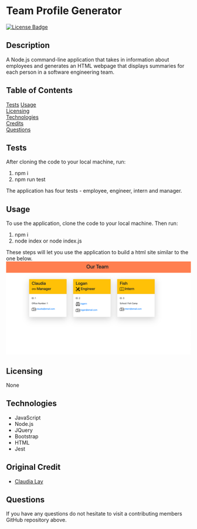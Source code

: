 # Team Profile Generator
[![License Badge](https://img.shields.io/badge/license-None-red)](#)

## Description  
A Node.js command-line application that takes in information about employees and generates an HTML webpage that displays summaries for each person in a software engineering team. 

## Table of Contents
[Tests](#Tests)
[Usage](#Usage)  
[Licensing](#Licensing)    
[Technologies](#Technologies)  
[Credits](#Credits)  
[Questions](#Questions)

## Tests
After cloning the code to your local machine, run: 

1. npm i
2. npm run test 

The application has four tests - employee, engineer, intern and manager.

## Usage  
To use the application, clone the code to your local machine. Then run:
1. npm i
2. node index or node index.js

These steps will let you use the application to build a html site similar to the one below.
![Profile Generator](/assets/screenshot.png)

## Licensing  
None  

## Technologies 
  - JavaScript
  - Node.js
  - JQuery
  - Bootstrap
  - HTML
  - Jest

## Original Credit
  - [Claudia Lay](https://github.com/layc41) 

## Questions  
If you have any questions do not hesitate to visit a contributing members  GitHub repository above. 